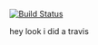 [![Build Status](https://travis-ci.org/blueseph/twitchwatcher-react.svg?branch=master)](https://travis-ci.org/blueseph/twitchwatcher-react)

hey look i did a travis
